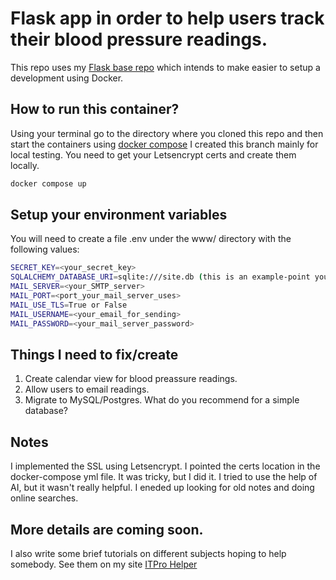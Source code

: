 # Flask app in order to help users track their blood pressure readings.
This repo uses my [Flask base repo](https://github.com/itprohelper/flask_base) which intends to make easier to setup a development using Docker.

## How to run this container?
Using your terminal go to the directory where you cloned this repo and then start the containers using [docker compose](https://docs.docker.com/compose/) I created this branch mainly for local testing. You need to get your Letsencrypt certs and create them locally.

```bash
docker compose up
```
## Setup your environment variables
You will need to create a file .env under the www/ directory with the following values:

```bash
SECRET_KEY=<your_secret_key>
SQLALCHEMY_DATABASE_URI=sqlite:///site.db (this is an example-point your DB to the right location)
MAIL_SERVER=<your_SMTP_server>
MAIL_PORT=<port_your_mail_server_uses>
MAIL_USE_TLS=True or False
MAIL_USERNAME=<your_email_for_sending>
MAIL_PASSWORD=<your_mail_server_password>
```
## Things I need to fix/create
1. Create calendar view for blood preassure readings.
2. Allow users to email readings.
3. Migrate to MySQL/Postgres. What do you recommend for a simple database?

## Notes
I implemented the SSL using Letsencrypt. I pointed the certs location in the docker-compose yml file. It was tricky, but I did it. I tried to use the help of AI, but it wasn't really helpful. I eneded up looking for old notes and doing online searches.

## More details are coming soon.
I also write some brief tutorials on different subjects hoping to help somebody.
See them on my site [ITPro Helper](https://itprohelper.com)
